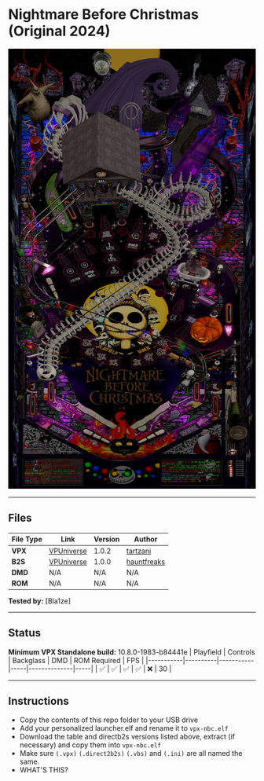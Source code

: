 # Nightmare Before Christmas (Original 2024)

![Table Preview](https://raw.githubusercontent.com/Bla1ze/vpx-images/refs/heads/main/vpx-nbc.png)

---

## Files
| File Type | Link | Version | Author | 
|-----------|--------|----------|--------------|
| **VPX** | [VPUniverse](https://vpuniverse.com/files/file/22643-nightmare-before-christmas2024/) | 1.0.2 | [tartzani](https://vpuniverse.com/profile/36680-tartzani/) |
| **B2S** | [VPUniverse](https://vpuniverse.com/files/file/22642-nightmare-before-christmas-original-2024-b2s-full-dmd/) | 1.0.0 |[hauntfreaks](https://vpuniverse.com/profile/5216-hauntfreaks//) |
| **DMD** | N/A | N/A | N/A |
| **ROM** | N/A | N/A | N/A |

**Tested by:** [Bla1ze]

---

## Status 
**Minimum VPX Standalone build:** 10.8.0-1983-b84441e
| Playfield | Controls | Backglass | DMD | ROM Required | FPS | 
|-----------|----------|-----------|-----|--------------|-----|
| :white_check_mark: | :white_check_mark: | :white_check_mark: | :white_check_mark: | :x: | 30 |

---

## Instructions

- Copy the contents of this repo folder to your USB drive
- Add your personalized launcher.elf and rename it to `vpx-nbc.elf`
- Download the table and directb2s versions listed above, extract (if necessary) and copy them into `vpx-nbc.elf`
- Make sure `(.vpx)` `(.direct2b2s)` `(.vbs)` and `(.ini)` are all named the same.
- WHAT'S THIS?